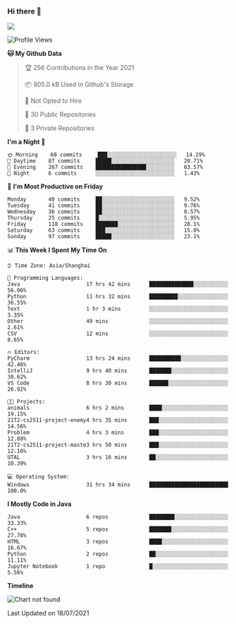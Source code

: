 ### Hi there 👋

<!--
**zhou-ning/zhou-ning** is a ✨ _special_ ✨ repository because its `README.md` (this file) appears on your GitHub profile.

Here are some ideas to get you started:

- 🔭 I’m currently working on ...
- 🌱 I’m currently learning ...
- 👯 I’m looking to collaborate on ...
- 🤔 I’m looking for help with ...
- 💬 Ask me about ...
- 📫 How to reach me: ...
- 😄 Pronouns: ...
- ⚡ Fun fact: ...
-->
![](https://github-readme-stats.vercel.app/api?username=zhou-ning)

<!--START_SECTION:waka-->
![Profile Views](http://img.shields.io/badge/Profile%20Views-0-blue)

**🐱 My Github Data** 

> 🏆 256 Contributions in the Year 2021
 > 
> 📦 805.0 kB Used in Github's Storage 
 > 
> 🚫 Not Opted to Hire
 > 
> 📜 30 Public Repositories 
 > 
> 🔑 3 Private Repositories  
 > 
**I'm a Night 🦉** 

```text
🌞 Morning    60 commits     ███░░░░░░░░░░░░░░░░░░░░░░   14.29% 
🌆 Daytime    87 commits     █████░░░░░░░░░░░░░░░░░░░░   20.71% 
🌃 Evening    267 commits    ████████████████░░░░░░░░░   63.57% 
🌙 Night      6 commits      ░░░░░░░░░░░░░░░░░░░░░░░░░   1.43%

```
📅 **I'm Most Productive on Friday** 

```text
Monday       40 commits     ██░░░░░░░░░░░░░░░░░░░░░░░   9.52% 
Tuesday      41 commits     ██░░░░░░░░░░░░░░░░░░░░░░░   9.76% 
Wednesday    36 commits     ██░░░░░░░░░░░░░░░░░░░░░░░   8.57% 
Thursday     25 commits     █░░░░░░░░░░░░░░░░░░░░░░░░   5.95% 
Friday       118 commits    ███████░░░░░░░░░░░░░░░░░░   28.1% 
Saturday     63 commits     ███░░░░░░░░░░░░░░░░░░░░░░   15.0% 
Sunday       97 commits     █████░░░░░░░░░░░░░░░░░░░░   23.1%

```


📊 **This Week I Spent My Time On** 

```text
⌚︎ Time Zone: Asia/Shanghai

💬 Programming Languages: 
Java                     17 hrs 42 mins      ██████████████░░░░░░░░░░░   56.06% 
Python                   11 hrs 32 mins      █████████░░░░░░░░░░░░░░░░   36.55% 
Text                     1 hr 3 mins         ░░░░░░░░░░░░░░░░░░░░░░░░░   3.35% 
Other                    49 mins             ░░░░░░░░░░░░░░░░░░░░░░░░░   2.61% 
CSV                      12 mins             ░░░░░░░░░░░░░░░░░░░░░░░░░   0.65%

🔥 Editors: 
PyCharm                  13 hrs 24 mins      ██████████░░░░░░░░░░░░░░░   42.46% 
IntelliJ                 9 hrs 40 mins       ███████░░░░░░░░░░░░░░░░░░   30.62% 
VS Code                  8 hrs 30 mins       ██████░░░░░░░░░░░░░░░░░░░   26.92%

🐱‍💻 Projects: 
animals                  6 hrs 2 mins        ████░░░░░░░░░░░░░░░░░░░░░   19.15% 
21T2-cs2511-project-enemy4 hrs 35 mins       ███░░░░░░░░░░░░░░░░░░░░░░   14.56% 
Problem                  4 hrs 3 mins        ███░░░░░░░░░░░░░░░░░░░░░░   12.88% 
21T2-cs2511-project-maste3 hrs 50 mins       ███░░░░░░░░░░░░░░░░░░░░░░   12.16% 
UTAL                     3 hrs 16 mins       ██░░░░░░░░░░░░░░░░░░░░░░░   10.39%

💻 Operating System: 
Windows                  31 hrs 34 mins      █████████████████████████   100.0%

```

**I Mostly Code in Java** 

```text
Java                     6 repos             ████████░░░░░░░░░░░░░░░░░   33.33% 
C++                      5 repos             ███████░░░░░░░░░░░░░░░░░░   27.78% 
HTML                     3 repos             ████░░░░░░░░░░░░░░░░░░░░░   16.67% 
Python                   2 repos             ██░░░░░░░░░░░░░░░░░░░░░░░   11.11% 
Jupyter Notebook         1 repo              █░░░░░░░░░░░░░░░░░░░░░░░░   5.56%

```


**Timeline**

![Chart not found](https://raw.githubusercontent.com/zhou-ning/zhou-ning/main/charts/bar_graph.png) 


 Last Updated on 18/07/2021
<!--END_SECTION:waka-->
